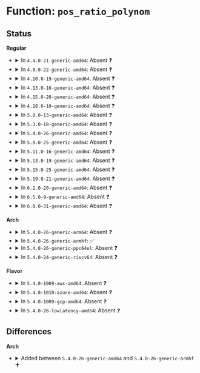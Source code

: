 # Function: <code>pos_ratio_polynom</code>

## Status
<b>Regular</b>
<ul>
<li>
<details>
<summary>In <code>4.4.0-21-generic-amd64</code>: Absent ❓</summary>

```json
{
  "name": "pos_ratio_polynom",
  "collision_type": "Unique Static",
  "inline_type": "Full",
  "funcs": [
    {
      "addr": 18446744071580517227,
      "name": "pos_ratio_polynom",
      "external": false,
      "loc": "mm/page-writeback.c:771",
      "file": "mm/page-writeback.c",
      "inline": "not declared, inlined",
      "caller_inline": [
        "mm/page-writeback.c:wb_position_ratio",
        "mm/page-writeback.c:wb_position_ratio"
      ],
      "caller_func": []
    }
  ],
  "symbols": []
}
```
</details>
</li>
<li>
<details>
<summary>In <code>4.8.0-22-generic-amd64</code>: Absent ❓</summary>

```json
{
  "name": "pos_ratio_polynom",
  "collision_type": "Unique Static",
  "inline_type": "Full",
  "funcs": [
    {
      "addr": 18446744071580603358,
      "name": "pos_ratio_polynom",
      "external": false,
      "loc": "mm/page-writeback.c:813",
      "file": "mm/page-writeback.c",
      "inline": "not declared, inlined",
      "caller_inline": [
        "mm/page-writeback.c:wb_position_ratio",
        "mm/page-writeback.c:wb_position_ratio"
      ],
      "caller_func": []
    }
  ],
  "symbols": []
}
```
</details>
</li>
<li>
<details>
<summary>In <code>4.10.0-19-generic-amd64</code>: Absent ❓</summary>

```json
{
  "name": "pos_ratio_polynom",
  "collision_type": "Unique Static",
  "inline_type": "Full",
  "funcs": [
    {
      "addr": 18446744071580670270,
      "name": "pos_ratio_polynom",
      "external": false,
      "loc": "mm/page-writeback.c:813",
      "file": "mm/page-writeback.c",
      "inline": "not declared, inlined",
      "caller_inline": [
        "mm/page-writeback.c:wb_position_ratio",
        "mm/page-writeback.c:wb_position_ratio"
      ],
      "caller_func": []
    }
  ],
  "symbols": []
}
```
</details>
</li>
<li>
<details>
<summary>In <code>4.13.0-16-generic-amd64</code>: Absent ❓</summary>

```json
{
  "name": "pos_ratio_polynom",
  "collision_type": "Unique Static",
  "inline_type": "Full",
  "funcs": [
    {
      "addr": 18446744071580703625,
      "name": "pos_ratio_polynom",
      "external": false,
      "loc": "mm/page-writeback.c:813",
      "file": "mm/page-writeback.c",
      "inline": "not declared, inlined",
      "caller_inline": [
        "mm/page-writeback.c:wb_position_ratio",
        "mm/page-writeback.c:wb_position_ratio"
      ],
      "caller_func": []
    }
  ],
  "symbols": []
}
```
</details>
</li>
<li>
<details>
<summary>In <code>4.15.0-20-generic-amd64</code>: Absent ❓</summary>

```json
{
  "name": "pos_ratio_polynom",
  "collision_type": "Unique Static",
  "inline_type": "Full",
  "funcs": [
    {
      "addr": 18446744071580789145,
      "name": "pos_ratio_polynom",
      "external": false,
      "loc": "mm/page-writeback.c:812",
      "file": "mm/page-writeback.c",
      "inline": "not declared, inlined",
      "caller_inline": [
        "mm/page-writeback.c:wb_position_ratio",
        "mm/page-writeback.c:wb_position_ratio"
      ],
      "caller_func": []
    }
  ],
  "symbols": []
}
```
</details>
</li>
<li>
<details>
<summary>In <code>4.18.0-10-generic-amd64</code>: Absent ❓</summary>

```json
{
  "name": "pos_ratio_polynom",
  "collision_type": "Unique Static",
  "inline_type": "Full",
  "funcs": [
    {
      "addr": 18446744071580924548,
      "name": "pos_ratio_polynom",
      "external": false,
      "loc": "mm/page-writeback.c:812",
      "file": "mm/page-writeback.c",
      "inline": "not declared, inlined",
      "caller_inline": [
        "mm/page-writeback.c:wb_position_ratio",
        "mm/page-writeback.c:wb_position_ratio"
      ],
      "caller_func": []
    }
  ],
  "symbols": []
}
```
</details>
</li>
<li>
<details>
<summary>In <code>5.0.0-13-generic-amd64</code>: Absent ❓</summary>

```json
{
  "name": "pos_ratio_polynom",
  "collision_type": "Unique Static",
  "inline_type": "Full",
  "funcs": [
    {
      "addr": 18446744071581000548,
      "name": "pos_ratio_polynom",
      "external": false,
      "loc": "mm/page-writeback.c:811",
      "file": "mm/page-writeback.c",
      "inline": "not declared, inlined",
      "caller_inline": [
        "mm/page-writeback.c:wb_position_ratio",
        "mm/page-writeback.c:wb_position_ratio"
      ],
      "caller_func": []
    }
  ],
  "symbols": []
}
```
</details>
</li>
<li>
<details>
<summary>In <code>5.3.0-18-generic-amd64</code>: Absent ❓</summary>

```json
{
  "name": "pos_ratio_polynom",
  "collision_type": "Unique Static",
  "inline_type": "Full",
  "funcs": [
    {
      "addr": 18446744071581064368,
      "name": "pos_ratio_polynom",
      "external": false,
      "loc": "mm/page-writeback.c:812",
      "file": "mm/page-writeback.c",
      "inline": "not declared, inlined",
      "caller_inline": [
        "mm/page-writeback.c:wb_position_ratio",
        "mm/page-writeback.c:wb_position_ratio"
      ],
      "caller_func": []
    }
  ],
  "symbols": []
}
```
</details>
</li>
<li>
<details>
<summary>In <code>5.4.0-26-generic-amd64</code>: Absent ❓</summary>

```json
{
  "name": "pos_ratio_polynom",
  "collision_type": "Unique Static",
  "inline_type": "Full",
  "funcs": [
    {
      "addr": 18446744071581120336,
      "name": "pos_ratio_polynom",
      "external": false,
      "loc": "mm/page-writeback.c:812",
      "file": "mm/page-writeback.c",
      "inline": "not declared, inlined",
      "caller_inline": [
        "mm/page-writeback.c:wb_position_ratio",
        "mm/page-writeback.c:wb_position_ratio"
      ],
      "caller_func": []
    }
  ],
  "symbols": []
}
```
</details>
</li>
<li>
<details>
<summary>In <code>5.8.0-25-generic-amd64</code>: Absent ❓</summary>

```json
{
  "name": "pos_ratio_polynom",
  "collision_type": "Unique Static",
  "inline_type": "Full",
  "funcs": [
    {
      "addr": 18446744071581305650,
      "name": "pos_ratio_polynom",
      "external": false,
      "loc": "mm/page-writeback.c:806",
      "file": "mm/page-writeback.c",
      "inline": "not declared, inlined",
      "caller_inline": [
        "mm/page-writeback.c:wb_position_ratio",
        "mm/page-writeback.c:wb_position_ratio"
      ],
      "caller_func": []
    }
  ],
  "symbols": []
}
```
</details>
</li>
<li>
<details>
<summary>In <code>5.11.0-16-generic-amd64</code>: Absent ❓</summary>

```json
{
  "name": "pos_ratio_polynom",
  "collision_type": "Unique Static",
  "inline_type": "Full",
  "funcs": [
    {
      "addr": 18446744071581348130,
      "name": "pos_ratio_polynom",
      "external": false,
      "loc": "mm/page-writeback.c:806",
      "file": "mm/page-writeback.c",
      "inline": "not declared, inlined",
      "caller_inline": [
        "mm/page-writeback.c:wb_position_ratio",
        "mm/page-writeback.c:wb_position_ratio"
      ],
      "caller_func": []
    }
  ],
  "symbols": []
}
```
</details>
</li>
<li>
<details>
<summary>In <code>5.13.0-19-generic-amd64</code>: Absent ❓</summary>

```json
{
  "name": "pos_ratio_polynom",
  "collision_type": "Unique Static",
  "inline_type": "Full",
  "funcs": [
    {
      "addr": 18446744071581367109,
      "name": "pos_ratio_polynom",
      "external": false,
      "loc": "mm/page-writeback.c:806",
      "file": "mm/page-writeback.c",
      "inline": "not declared, inlined",
      "caller_inline": [
        "mm/page-writeback.c:wb_position_ratio",
        "mm/page-writeback.c:wb_position_ratio"
      ],
      "caller_func": []
    }
  ],
  "symbols": []
}
```
</details>
</li>
<li>
<details>
<summary>In <code>5.15.0-25-generic-amd64</code>: Absent ❓</summary>

```json
{
  "name": "pos_ratio_polynom",
  "collision_type": "Unique Static",
  "inline_type": "Full",
  "funcs": [
    {
      "addr": 18446744071581615541,
      "name": "pos_ratio_polynom",
      "external": false,
      "loc": "mm/page-writeback.c:800",
      "file": "mm/page-writeback.c",
      "inline": "not declared, inlined",
      "caller_inline": [
        "mm/page-writeback.c:wb_position_ratio",
        "mm/page-writeback.c:wb_position_ratio"
      ],
      "caller_func": []
    }
  ],
  "symbols": []
}
```
</details>
</li>
<li>
<details>
<summary>In <code>5.19.0-21-generic-amd64</code>: Absent ❓</summary>

```json
{
  "name": "pos_ratio_polynom",
  "collision_type": "Unique Static",
  "inline_type": "Full",
  "funcs": [
    {
      "addr": 18446744071581977071,
      "name": "pos_ratio_polynom",
      "external": false,
      "loc": "mm/page-writeback.c:797",
      "file": "mm/page-writeback.c",
      "inline": "not declared, inlined",
      "caller_inline": [
        "mm/page-writeback.c:wb_position_ratio",
        "mm/page-writeback.c:wb_position_ratio"
      ],
      "caller_func": []
    }
  ],
  "symbols": []
}
```
</details>
</li>
<li>
<details>
<summary>In <code>6.2.0-20-generic-amd64</code>: Absent ❓</summary>

```json
{
  "name": "pos_ratio_polynom",
  "collision_type": "Unique Static",
  "inline_type": "Full",
  "funcs": [
    {
      "addr": 18446744071582412079,
      "name": "pos_ratio_polynom",
      "external": false,
      "loc": "mm/page-writeback.c:909",
      "file": "mm/page-writeback.c",
      "inline": "not declared, inlined",
      "caller_inline": [
        "mm/page-writeback.c:wb_position_ratio",
        "mm/page-writeback.c:wb_position_ratio"
      ],
      "caller_func": []
    }
  ],
  "symbols": []
}
```
</details>
</li>
<li>
<details>
<summary>In <code>6.5.0-9-generic-amd64</code>: Absent ❓</summary>

```json
{
  "name": "pos_ratio_polynom",
  "collision_type": "Unique Static",
  "inline_type": "Full",
  "funcs": [
    {
      "addr": 18446744071582618543,
      "name": "pos_ratio_polynom",
      "external": false,
      "loc": "mm/page-writeback.c:909",
      "file": "mm/page-writeback.c",
      "inline": "not declared, inlined",
      "caller_inline": [
        "mm/page-writeback.c:wb_position_ratio",
        "mm/page-writeback.c:wb_position_ratio"
      ],
      "caller_func": []
    }
  ],
  "symbols": []
}
```
</details>
</li>
<li>
<details>
<summary>In <code>6.8.0-31-generic-amd64</code>: Absent ❓</summary>

```json
{
  "name": "pos_ratio_polynom",
  "collision_type": "Unique Static",
  "inline_type": "Full",
  "funcs": [
    {
      "addr": 18446744071582790063,
      "name": "pos_ratio_polynom",
      "external": false,
      "loc": "mm/page-writeback.c:909",
      "file": "mm/page-writeback.c",
      "inline": "not declared, inlined",
      "caller_inline": [
        "mm/page-writeback.c:wb_position_ratio",
        "mm/page-writeback.c:wb_position_ratio"
      ],
      "caller_func": []
    }
  ],
  "symbols": []
}
```
</details>
</li>
</ul>
<b>Arch</b>
<ul>
<li>
<details>
<summary>In <code>5.4.0-26-generic-arm64</code>: Absent ❓</summary>

```json
{
  "name": "pos_ratio_polynom",
  "collision_type": "Unique Static",
  "inline_type": "Full",
  "funcs": [
    {
      "addr": 18446603336492491504,
      "name": "pos_ratio_polynom",
      "external": false,
      "loc": "mm/page-writeback.c:812",
      "file": "mm/page-writeback.c",
      "inline": "not declared, inlined",
      "caller_inline": [
        "mm/page-writeback.c:wb_position_ratio",
        "mm/page-writeback.c:wb_position_ratio"
      ],
      "caller_func": []
    }
  ],
  "symbols": []
}
```
</details>
</li>
<li>
<details>
<summary>In <code>5.4.0-26-generic-armhf</code>: ✅</summary>

```c
long long int pos_ratio_polynom(long unsigned int setpoint, long unsigned int dirty, long unsigned int limit)
```

```json
{
  "name": "pos_ratio_polynom",
  "collision_type": "Unique Static",
  "inline_type": "No",
  "funcs": [
    {
      "addr": 3226364012,
      "name": "pos_ratio_polynom",
      "external": false,
      "loc": "mm/page-writeback.c:812",
      "file": "mm/page-writeback.c",
      "inline": "seen, unknown",
      "caller_inline": [],
      "caller_func": [
        "mm/page-writeback.c:wb_position_ratio",
        "mm/page-writeback.c:wb_position_ratio"
      ]
    }
  ],
  "symbols": [
    {
      "addr": 3226364012,
      "name": "pos_ratio_polynom",
      "section": ".text",
      "bind": "STB_LOCAL",
      "size": 168
    }
  ]
}
```
</details>
</li>
<li>
<details>
<summary>In <code>5.4.0-26-generic-ppc64el</code>: Absent ❓</summary>

```json
{
  "name": "pos_ratio_polynom",
  "collision_type": "Unique Static",
  "inline_type": "Full",
  "funcs": [
    {
      "addr": 13835058055285779064,
      "name": "pos_ratio_polynom",
      "external": false,
      "loc": "mm/page-writeback.c:812",
      "file": "mm/page-writeback.c",
      "inline": "not declared, inlined",
      "caller_inline": [
        "mm/page-writeback.c:wb_position_ratio",
        "mm/page-writeback.c:wb_position_ratio"
      ],
      "caller_func": []
    }
  ],
  "symbols": []
}
```
</details>
</li>
<li>
<details>
<summary>In <code>5.4.0-24-generic-riscv64</code>: Absent ❓</summary>

```json
{
  "name": "pos_ratio_polynom",
  "collision_type": "Unique Static",
  "inline_type": "Full",
  "funcs": [
    {
      "addr": 18446743936272553902,
      "name": "pos_ratio_polynom",
      "external": false,
      "loc": "mm/page-writeback.c:812",
      "file": "mm/page-writeback.c",
      "inline": "not declared, inlined",
      "caller_inline": [
        "mm/page-writeback.c:wb_position_ratio",
        "mm/page-writeback.c:wb_position_ratio"
      ],
      "caller_func": []
    }
  ],
  "symbols": []
}
```
</details>
</li>
</ul>
<b>Flavor</b>
<ul>
<li>
<details>
<summary>In <code>5.4.0-1009-aws-amd64</code>: Absent ❓</summary>

```json
{
  "name": "pos_ratio_polynom",
  "collision_type": "Unique Static",
  "inline_type": "Full",
  "funcs": [
    {
      "addr": 18446744071581089184,
      "name": "pos_ratio_polynom",
      "external": false,
      "loc": "mm/page-writeback.c:812",
      "file": "mm/page-writeback.c",
      "inline": "not declared, inlined",
      "caller_inline": [
        "mm/page-writeback.c:wb_position_ratio",
        "mm/page-writeback.c:wb_position_ratio"
      ],
      "caller_func": []
    }
  ],
  "symbols": []
}
```
</details>
</li>
<li>
<details>
<summary>In <code>5.4.0-1010-azure-amd64</code>: Absent ❓</summary>

```json
{
  "name": "pos_ratio_polynom",
  "collision_type": "Unique Static",
  "inline_type": "Full",
  "funcs": [
    {
      "addr": 18446744071581036368,
      "name": "pos_ratio_polynom",
      "external": false,
      "loc": "mm/page-writeback.c:812",
      "file": "mm/page-writeback.c",
      "inline": "not declared, inlined",
      "caller_inline": [
        "mm/page-writeback.c:wb_position_ratio",
        "mm/page-writeback.c:wb_position_ratio"
      ],
      "caller_func": []
    }
  ],
  "symbols": []
}
```
</details>
</li>
<li>
<details>
<summary>In <code>5.4.0-1009-gcp-amd64</code>: Absent ❓</summary>

```json
{
  "name": "pos_ratio_polynom",
  "collision_type": "Unique Static",
  "inline_type": "Full",
  "funcs": [
    {
      "addr": 18446744071581080384,
      "name": "pos_ratio_polynom",
      "external": false,
      "loc": "mm/page-writeback.c:812",
      "file": "mm/page-writeback.c",
      "inline": "not declared, inlined",
      "caller_inline": [
        "mm/page-writeback.c:wb_position_ratio",
        "mm/page-writeback.c:wb_position_ratio"
      ],
      "caller_func": []
    }
  ],
  "symbols": []
}
```
</details>
</li>
<li>
<details>
<summary>In <code>5.4.0-26-lowlatency-amd64</code>: Absent ❓</summary>

```json
{
  "name": "pos_ratio_polynom",
  "collision_type": "Unique Static",
  "inline_type": "Full",
  "funcs": [
    {
      "addr": 18446744071581142416,
      "name": "pos_ratio_polynom",
      "external": false,
      "loc": "mm/page-writeback.c:812",
      "file": "mm/page-writeback.c",
      "inline": "not declared, inlined",
      "caller_inline": [
        "mm/page-writeback.c:wb_position_ratio",
        "mm/page-writeback.c:wb_position_ratio"
      ],
      "caller_func": []
    }
  ],
  "symbols": []
}
```
</details>
</li>
</ul>

## Differences
<b>Arch</b>
<ul>
<li>
<details>
<summary>Added between <code>5.4.0-26-generic-amd64</code> and <code>5.4.0-26-generic-armhf</code> ➕</summary>

```c
long long int pos_ratio_polynom(long unsigned int setpoint, long unsigned int dirty, long unsigned int limit)
```
</details>
</li>
</ul>
